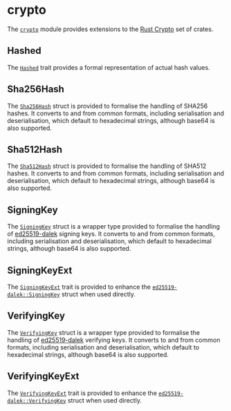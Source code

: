 # crypto

The [`crypto`](https://docs.rs/rubedo/latest/rubedo/sha2/index.html) module
provides extensions to the [Rust Crypto](https://github.com/RustCrypto) set of
crates.

## Hashed

The [`Hashed`](https://docs.rs/rubedo/latest/rubedo/crypto/trait.Hashed.html)
trait provides a formal representation of actual hash values.


## Sha256Hash

The [`Sha256Hash`](https://docs.rs/http/latest/sha2/sha256hash/struct.Sha256Hash.html)
struct is provided to formalise the handling of SHA256 hashes. It converts to
and from common formats, including serialisation and deserialisation, which
default to hexadecimal strings, although base64 is also supported.


## Sha512Hash

The [`Sha512Hash`](https://docs.rs/http/latest/sha2/sha512hash/struct.Sha512Hash.html)
struct is provided to formalise the handling of SHA512 hashes. It converts to
and from common formats, including serialisation and deserialisation, which
default to hexadecimal strings, although base64 is also supported.


## SigningKey

The [`SigningKey`](https://docs.rs/http/latest/sha2/signingkey/struct.SigningKey.html)
struct is a wrapper type provided to formalise the handling of [ed25519-dalek](https://crates.io/crates/ed25519-dalek)
signing keys. It converts to and from common formats, including serialisation
and deserialisation, which default to hexadecimal strings, although base64 is
also supported.


## SigningKeyExt

The [`SigningKeyExt`](https://docs.rs/http/latest/sha2/signingkey/trait.SigningKeyExt.html)
trait is provided to enhance the [`ed25519-dalek::SigningKey`](https://docs.rs/ed25519-dalek/latest/ed25519_dalek/struct.SigningKey.html)
struct when used directly.


## VerifyingKey

The [`VerifyingKey`](https://docs.rs/http/latest/sha2/verifyingkey/struct.VerifyingKey.html)
struct is a wrapper type provided to formalise the handling of [ed25519-dalek](https://crates.io/crates/ed25519-dalek)
verifying keys. It converts to and from common formats, including
serialisation and deserialisation, which default to hexadecimal strings,
although base64 is also supported.


## VerifyingKeyExt

The [`VerifyingKeyExt`](https://docs.rs/http/latest/sha2/verifyingkey/trait.VerifyingKeyExt.html)
trait is provided to enhance the [`ed25519-dalek::VerifyingKey`](https://docs.rs/ed25519-dalek/latest/ed25519_dalek/struct.VerifyingKey.html)
struct when used directly.


